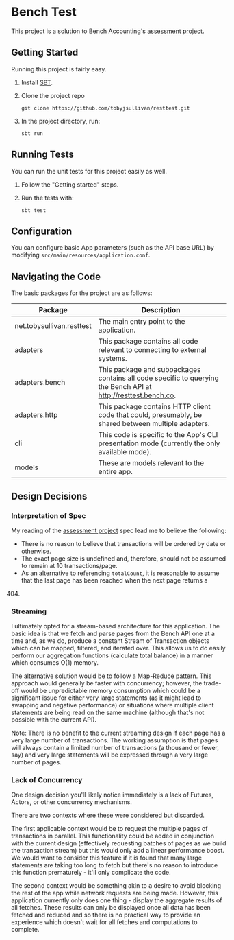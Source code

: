 # Bench Test

This project is a solution to Bench Accounting's
[assessment project](http://resttest.bench.co).

## Getting Started

Running this project is fairly easy.

1. Install [SBT](http://www.scala-sbt.org/download.html).
2. Clone the project repo

    `git clone https://github.com/tobyjsullivan/resttest.git`

3. In the project directory, run:

    `sbt run`

## Running Tests

You can run the unit tests for this project easily as well.

1. Follow the "Getting started" steps.
2. Run the tests with:

    `sbt test`

## Configuration

You can configure basic App parameters (such as the API base URL) by
modifying `src/main/resources/application.conf`.

## Navigating the Code

The basic packages for the project are as follows:

| Package | Description |
|---|---|
|net.tobysullivan.resttest| The main entry point to the application.|
|adapters| This package contains all code relevant to connecting to external systems. |
|adapters.bench| This package and subpackages contains all code specific to querying the Bench API at http://resttest.bench.co.|
|adapters.http| This package contains HTTP client code that could, presumably, be shared between multiple adapters.|
|cli| This code is specific to the App's CLI presentation mode (currently the only available mode).|
|models| These are models relevant to the entire app.|

## Design Decisions

### Interpretation of Spec

My reading of the [assessment project](http://resttest.bench.co) spec
lead me to believe the following:

* There is no reason to believe that transactions will be ordered by
date or otherwise.
* The exact page size is undefined and, therefore, should not be assumed
to remain at 10 transactions/page.
* As an alternative to referencing `totalCount`, it is reasonable to
assume that the last page has been reached when the next page returns a
404.

### Streaming

I ultimately opted for a stream-based architecture for this application.
The basic idea is that we fetch and parse pages from the Bench API one
at a time and, as we do, produce a constant Stream of Transaction
objects which can be mapped, filtered, and iterated over. This allows
us to do easily perform our aggregation functions (calculate total
balance) in a manner which consumes O(1) memory.

The alternative solution would be to follow a Map-Reduce pattern. This
approach would generally be faster with concurrency; however, the
trade-off would be
unpredictable memory consumption which could be a significant issue for
either very large statements (as it might lead to swapping and negative
performance) or situations where multiple client statements are being
read on the same machine (although that's not possible with the current
API).

Note: There is no benefit to the current streaming design if each page
has a very large number of transactions. The working assumption is that pages will
always contain a limited number of transactions (a thousand or fewer, say)
 and very large statements will be expressed through a very large number
 of pages.

### Lack of Concurrency

One design decision you'll likely notice immediately is a lack of
Futures, Actors, or other concurrency mechanisms.

There are two contexts where these were considered but discarded.

The first applicable context would be to request the multiple pages of
transactions in parallel. This functionality could be added in
conjunction with the current design (effectively requesting batches of
pages as we build the transaction stream) but this would only add a
linear performance boost. We would want to consider this feature if
it is found that many large statements are taking too long to fetch but
there's no reason to introduce this function prematurely - it'll only
complicate the code.

The second context would be something akin to a desire to avoid blocking
the rest of the app while network requests are being made. However, this
application currently only does one thing - display the aggregate results
of all fetches. These results can only be displayed once all data has
been fetched and reduced and so there is no practical way to provide an
experience which doesn't wait for all fetches and computations to
complete.